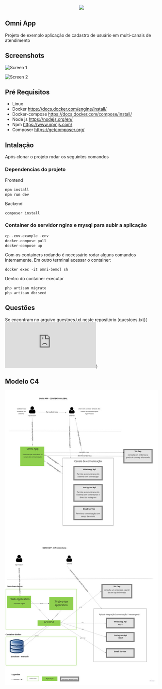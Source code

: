 <p align="center"><img src="https://d8xabijtzlaac.cloudfront.net/Custom/Content/Themes/Shared/Images/marca-bemol.svg" width="150"></p>

## Omni App

Projeto de exemplo aplicação de cadastro de usuário em multi-canais de atendimento

## Screenshots
![Screen 1](https://github.com/tarsislima/omni-app/blob/master/screen-1.jpg)

![Screen 2](https://github.com/tarsislima/omni-app/blob/master/screen-2.jpg)

## Pré Requisitos

- Linux
- Docker https://docs.docker.com/engine/install/
- Docker-compose https://docs.docker.com/compose/install/
- Node js https://nodejs.org/en/
- Npm https://www.npmjs.com/
- Composer https://getcomposer.org/

## Intalação

Após clonar o projeto rodar os seguintes comandos

### Dependencias do projeto

Frontend

```
npm install
npm run dev
```

Backend

```
composer install

```

### Container do servidor nginx e mysql para subir a aplicação

```
cp .env.example .env
docker-compose pull
docker-compose up 
```

Com os containers rodando é necessário rodar alguns comandos internamente. Em outro terminal acessar o container:

```
docker exec -it omni-bemol sh
```

Dentro do container executar

```
php artisan migrate
php artisan db:seed
```

## Questões

Se encontram no arquivo questoes.txt neste repositório
[questoes.txt](![C4 Model](https://github.com/tarsislima/omni-app/blob/master/questoes.txt))
## Modelo C4

![C4 Model](https://github.com/tarsislima/omni-app/blob/master/c4model.jpg)